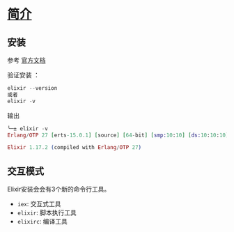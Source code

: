 
 # [简介](https://github.com/elixir-lang/elixir/blob/v1.17.2/lib/elixir/pages/getting-started/introduction.md#L1)

 ## 安装

 参考 [官方文档](https://elixir-lang.org/install.html)

 验证安装 ：
 
 ```elixir
 elixir --version
 或者
 elixir -v
 ```

输出

```elixir
╰─± elixir -v
Erlang/OTP 27 [erts-15.0.1] [source] [64-bit] [smp:10:10] [ds:10:10:10] [async-threads:1] [jit]

Elixir 1.17.2 (compiled with Erlang/OTP 27)
```

## 交互模式

Elixir安装会会有3个新的命令行工具。
- `iex`:  交互式工具
- `elixir`: 脚本执行工具
- `elixirc`: 编译工具